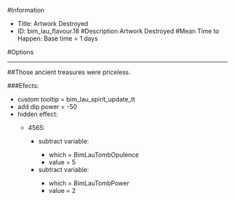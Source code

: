 #Information
 - Title: Artwork Destroyed
 - ID: bim_lau_flavour.18
#Description
Artwork Destroyed
#Mean Time to Happen:
Base time = 1 days

#Options

___
##Those ancient treasures were priceless.

###Efects:<ul><li>custom tooltip = bim_lau_spirit_update_tt</li><li>add dip power = -50</li><li>hidden effect:</li><ul><li>4565:</li><ul><li>subtract variable:</li><ul><li>which = BimLauTombOpulence</li><li>value = 5</li></ul><li>subtract variable:</li><ul><li>which = BimLauTombPower</li><li>value = 2</li></ul></ul></ul></ul>
